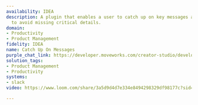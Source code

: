 ```yaml
---
availability: IDEA
description: A plugin that enables a user to catch up on key messages and updates
  to avoid missing critical details.
domain:
- Productivity
- Product Management
fidelity: IDEA
name: Catch Up On Messages
purple_chat_link: https://developer.moveworks.com/creator-studio/developer-tools/purple-chat?conversation=%7B%22messages%22%3A%5B%7B%22parts%22%3A%5B%7B%22richText%22%3A%22Can+you+summarize+the+recent+activity+in+the+%23project-alpha+Slack+channel%3F%22%7D%5D%2C%22role%22%3A%22user%22%7D%2C%7B%22parts%22%3A%5B%7B%22richText%22%3A%22Okay%2C+summarizing+recent+activity+for+%23project-alpha.+What+time+frame+are+you+interested+in%3F%22%7D%2C%7B%22buttons%22%3A%5B%7B%22buttonText%22%3A%22Past+24+Hours%22%2C%22style%22%3A%22outlined%22%7D%2C%7B%22buttonText%22%3A%22Past+Week%22%2C%22style%22%3A%22outlined%22%7D%2C%7B%22buttonText%22%3A%22Past+Month%22%2C%22style%22%3A%22outlined%22%7D%5D%7D%5D%2C%22role%22%3A%22assistant%22%7D%2C%7B%22parts%22%3A%5B%7B%22richText%22%3A%22Past+week%22%7D%5D%2C%22role%22%3A%22user%22%7D%2C%7B%22parts%22%3A%5B%7B%22richText%22%3A%22Here%27s+a+summary+of+the+%23project-alpha+Slack+channel+from+the+past+week%3A%22%7D%2C%7B%22richText%22%3A%22%3Cul%3E%5Cn++%3Cli%3E%3Cstrong%3ENew+Members%3A%3C%2Fstrong%3E+3+%28Zoey%2C+Mihir%2C+Natalia%29%3C%2Fli%3E%5Cn++%3Cli%3E%3Cstrong%3ETop+Contributors%3A%3C%2Fstrong%3E+Taro+%2825+messages%29%2C+Zoey+%2818+messages%29%2C+Joanne+%2812+messages%29%3C%2Fli%3E%5Cn++%3Cli%3E%3Cstrong%3EMost+Discussed+Topics%3A%3C%2Fstrong%3E%5Cn++++%3Cul%3E%5Cn++++++%3Cli%3EFeature+plugin+resolution+development+%2815+threads%29%3C%2Fli%3E%5Cn++++++%3Cli%3EBug+fixes+for+version+1.2+%2810+threads%29%3C%2Fli%3E%5Cn++++++%3Cli%3EUpcoming+marketing+campaign+%288+threads%29%3C%2Fli%3E%5Cn++++%3C%2Ful%3E%5Cn++%3C%2Fli%3E%5Cn++%3Cli%3E%3Cstrong%3EImportant+Files+Shared%3A%3C%2Fstrong%3E%5Cn++++%3Cul%3E%5Cn++++++%3Cli%3Eproject_alpha_design.pdf%3C%2Fli%3E%5Cn++++++%3Cli%3Eversion_1.2_release_notes.docx%3C%2Fli%3E%5Cn++++%3C%2Ful%3E%5Cn++%3C%2Fli%3E%5Cn++%3Cli%3E%3Cstrong%3EAction+Items%3A%3C%2Fstrong%3E%5Cn++++%3Cul%3E%5Cn++++++%3Cli%3EMarcos+to+update+documentation+by+Friday%3C%2Fli%3E%5Cn++++++%3Cli%3EZoey+to+schedule+meeting+with+stakeholders%3C%2Fli%3E%5Cn++++%3C%2Ful%3E%5Cn++%3C%2Fli%3E%5Cn%3C%2Ful%3E%22%7D%2C%7B%22citations%22%3A%5B%7B%22citationTitle%22%3A%22%23project-alpha+Slack+Channel%22%2C%22connectorName%22%3A%22slack%22%7D%5D%7D%5D%2C%22role%22%3A%22assistant%22%7D%5D%7D
solution_tags:
- Product Management
- Productivity
systems:
- slack
video: https://www.loom.com/share/3a5d9d4d7e334e8494298329df98177c?sid=2e5dbf95-1944-4eba-a3a3-ea34b05eb981

---
```

